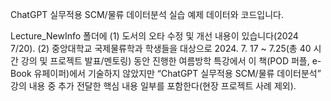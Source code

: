 ChatGPT 실무적용 SCM/물류 데이터분석 실습 예제 데이터와 코드입니다.

Lecture_NewInfo 폴더에 
(1) 도서의 오타 수정 및 개선 내용이 있습니다(2024 7/20).
(2) 중앙대학교 국제물류학과 학생들을 대상으로 2024. 7. 17 ~ 7.25(총 40 시간 강의 및 프로젝트 발표/멘토링) 동안 진행한 여름방학 특강에서
이 책(POD 퍼플, e-Book 유페이퍼)에서 기술하지 않았지만 “ChatGPT 실무적용 SCM/물류 데이터분석” 강의 내용 중 
추가 전달한 핵심 내용 일부를 포함한다(현장 프로젝트 사례 제외).
